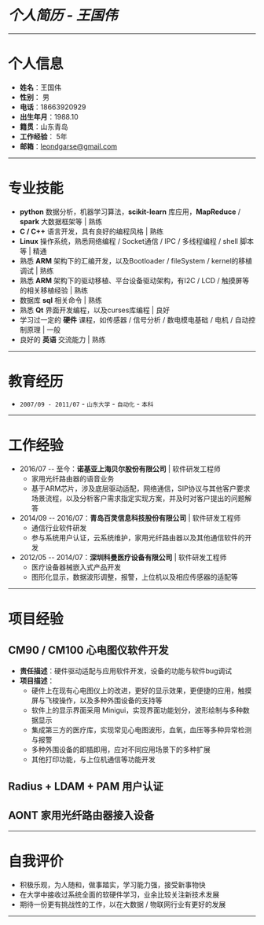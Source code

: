 # ___个人简历 - 王国伟___
***

# 个人信息
  - **姓名**：王国伟
  - **性别**： 男
  - **电话**：18663920929
  - **出生年月**：1988.10
  - **籍贯**：山东青岛
  - **工作经验**： 5年
  - **邮箱**：leondgarse@gmail.com
***

# 专业技能
  - **python** 数据分析，机器学习算法，**scikit-learn** 库应用，**MapReduce** / **spark** 大数据框架等 | 熟练
  - **C / C++** 语言开发，具有良好的编程风格 | 熟练
  - **Linux** 操作系统，熟悉网络编程 / Socket通信 / IPC / 多线程编程 / shell 脚本等 | 精通
  - 熟悉 **ARM** 架构下的汇编开发，以及Bootloader / fileSystem / kernel的移植调试 | 熟练
  - 熟悉 **ARM** 架构下的驱动移植、平台设备驱动架构，有I2C / LCD / 触摸屏等的相关移植经验 | 熟练
  - 数据库 **sql** 相关命令 | 熟练
  - 熟悉 **Qt** 界面开发编程，以及curses库编程 | 良好
  - 学习过一定的 **硬件** 课程，如传感器 / 信号分析 / 数电模电基础 / 电机 / 自动控制原理 | 一般
  - 良好的 **英语** 交流能力 | 熟练
***

# 教育经历
  - `2007/09 - 2011/07` - `山东大学` - `自动化` - `本科`
***

# 工作经验
  - 2016/07 -- 至今：**诺基亚上海贝尔股份有限公司** | 软件研发工程师
    - 家用光纤路由器的语音业务
    - 基于ARM芯片，涉及底层驱动适配，网络通信，SIP协议与其他客户要求场景流程，以及分析客户需求指定实现方案，并及时对客户提出的问题解答
  - 2014/09 -- 2016/07：**青岛百灵信息科技股份有限公司** | 软件研发工程师
    - 通信行业软件研发
    - 参与系统用户认证，云系统维护，家用光纤路由器以及其他通信软件的开发
  - 2012/05 -- 2014/07：**深圳科曼医疗设备有限公司** | 软件研发工程师
    - 医疗设备器械嵌入式产品开发
    - 图形化显示，数据波形调整，报警，上位机以及相应传感器的适配等
***

# 项目经验
## CM90 / CM100 心电图仪软件开发
  - **责任描述**：硬件驱动适配与应用软件开发，设备的功能与软件bug调试
  - **项目描述**：
    - 硬件上在现有心电图仪上的改进，更好的显示效果，更便捷的应用，触摸屏与飞梭操作，以及多种外围设备的支持等
    - 软件上的显示界面采用 Minigui，实现界面功能划分，波形绘制与多种数据显示
    - 集成第三方的医疗库，实现常见心电图波形，血氧，血压等多种异常检测与报警
    - 多种外围设备的即插即用，应对不同应用场景下的多种扩展
    - 其他打印功能，与上位机通信等功能开发
## Radius + LDAM + PAM 用户认证
## AONT 家用光纤路由器接入设备
***

# 自我评价
  - 积极乐观，为人随和，做事踏实，学习能力强，接受新事物快
  - 在大学中接收过系统全面的软硬件学习，业余比较关注新技术发展
  - 期待一份更有挑战性的工作，以在大数据 / 物联网行业有更好的发展
***
